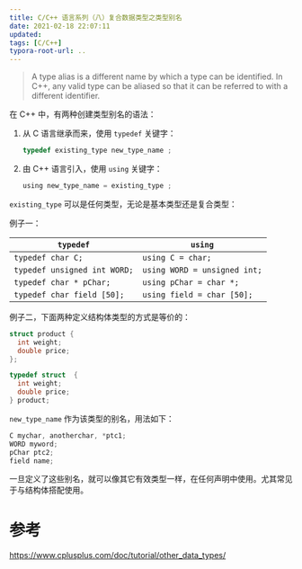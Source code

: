 ```yaml
---
title: C/C++ 语言系列（八）复合数据类型之类型别名
date: 2021-02-18 22:07:11
updated: 
tags: [C/C++]
typora-root-url: ..
---
```


> A type alias is a different name by which a type can be identified. In C++, any valid type can be aliased so that it can be referred to with a different identifier.

在 C++ 中，有两种创建类型别名的语法：

1. 从 C 语言继承而来，使用 `typedef` 关键字：

   ```C
   typedef existing_type new_type_name ;
   ```

2. 由 C++ 语言引入，使用 `using` 关键字：

   ```C
   using new_type_name = existing_type ;
   ```

`existing_type` 可以是任何类型，无论是基本类型还是复合类型：

例子一：

| `typedef`                    | `using`                      |
| ---------------------------- | ---------------------------- |
| `typedef char C;`            | `using C = char;`            |
| `typedef unsigned int WORD;` | `using WORD = unsigned int;` |
| `typedef char * pChar;`      | `using pChar = char *;`      |
| `typedef char field [50]; `  | `using field = char [50]; `  |

例子二，下面两种定义结构体类型的方式是等价的：

```C++
struct product {
  int weight;
  double price;
};

typedef struct  {
  int weight;
  double price;
} product;
```

`new_type_name` 作为该类型的别名，用法如下：

```C
C mychar, anotherchar, *ptc1;
WORD myword;
pChar ptc2;
field name; 
```

一旦定义了这些别名，就可以像其它有效类型一样，在任何声明中使用。尤其常见于与结构体搭配使用。

# 参考

https://www.cplusplus.com/doc/tutorial/other_data_types/